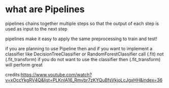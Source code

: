 # what are Pipelines
pipelines chains together multiple steps so that the output of each step is used as input to the next step 

pipelines make it easy to apply the same preprocessing to train and test!

if you are planning to use Pipeline then 
and if you want to implement a classifier like DecisionTreeClassifier or RandomForestClassifier call (.fit) not (.fit_transform)
if you do not want to use the classifier then (.fit_transform) will perform great

credits:https://www.youtube.com/watch?v=xOccYkgRV4Q&list=PLKnIA16_Rmvbr7zKYQuBfsVkjoLcJgxHH&index=36
